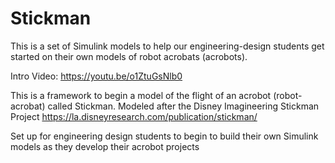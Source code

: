 # Stickman
This is a set of Simulink models to help our engineering-design students get started on their own models of robot acrobats (acrobots).

Intro Video:  https://youtu.be/o1ZtuGsNlb0



This is a framework to begin a model of the flight of an acrobot (robot-acrobat) called Stickman.
Modeled after the Disney Imagineering Stickman Project
https://la.disneyresearch.com/publication/stickman/

Set up for engineering design students to begin to build their own Simulink models as they develop their acrobot projects

